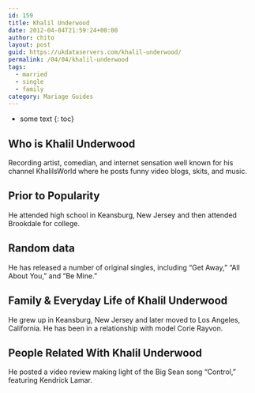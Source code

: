 ```yaml
---
id: 159
title: Khalil Underwood
date: 2012-04-04T21:59:24+00:00
author: chito
layout: post
guid: https://ukdataservers.com/khalil-underwood/
permalink: /04/04/khalil-underwood  
tags:
  - married
  - single
  - family
category: Mariage Guides
---
```


* some text
{: toc}


## Who is  Khalil Underwood
                  
                  
                  
Recording artist, comedian, and internet sensation well known for his channel KhalilsWorld where he posts funny video blogs, skits, and music.
                  
                
                
                
## Prior to Popularity 
                  
                  
                  
He attended high school in Keansburg, New Jersey and then attended Brookdale for college.
                  
                
                
                
## Random data 
                  
                  
                  
He has released a number of original singles, including &#8220;Get Away,&#8221; &#8220;All About You,&#8221; and &#8220;Be Mine.&#8221;
                  
                
                
                
## Family & Everyday Life of Khalil Underwood
                  
                  
                  
He grew up in Keansburg, New Jersey and later moved to Los Angeles, California. He has been in a relationship with model Corie Rayvon.
                  
                
                
                
## People Related With  Khalil Underwood
                  
                  
                  
He posted a video review making light of the Big Sean song &#8220;Control,&#8221; featuring Kendrick Lamar.
                  
                
              
            
          
          
          
    
    
  
